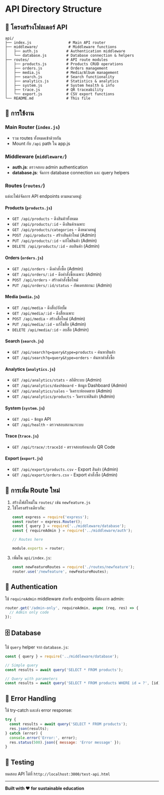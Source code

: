 # API Directory Structure

## 📁 โครงสร้างโฟลเดอร์ API

```
api/
├── index.js                 # Main API router
├── middleware/              # Middleware functions
│   ├── auth.js             # Authentication middleware
│   └── database.js         # Database connection & helpers
├── routes/                 # API route modules
│   ├── products.js         # Products CRUD operations
│   ├── orders.js           # Orders management
│   ├── media.js            # Media/Album management
│   ├── search.js           # Search functionality
│   ├── analytics.js        # Statistics & analytics
│   ├── system.js           # System health & info
│   ├── trace.js            # QR traceability
│   └── export.js           # CSV export functions
└── README.md               # This file
```

## 🔧 การใช้งาน

### Main Router (`index.js`)
- รวม routes ทั้งหมดเข้าด้วยกัน
- Mount กับ `/api` path ใน app.js

### Middleware (`middleware/`)
- **auth.js**: ตรวจสอบ admin authentication
- **database.js**: จัดการ database connection และ query helpers

### Routes (`routes/`)
แต่ละไฟล์จัดการ API endpoints ตามหมวดหมู่:

#### Products (`products.js`)
- `GET /api/products` - ดึงสินค้าทั้งหมด
- `GET /api/products/:id` - ดึงสินค้าเฉพาะ
- `GET /api/products/categories` - ดึงหมวดหมู่
- `POST /api/products` - สร้างสินค้าใหม่ (Admin)
- `PUT /api/products/:id` - แก้ไขสินค้า (Admin)
- `DELETE /api/products/:id` - ลบสินค้า (Admin)

#### Orders (`orders.js`)
- `GET /api/orders` - ดึงคำสั่งซื้อ (Admin)
- `GET /api/orders/:id` - ดึงคำสั่งซื้อเฉพาะ (Admin)
- `POST /api/orders` - สร้างคำสั่งซื้อใหม่
- `PUT /api/orders/:id/status` - อัพเดทสถานะ (Admin)

#### Media (`media.js`)
- `GET /api/media` - ดึงสื่อ/อัลบั้ม
- `GET /api/media/:id` - ดึงสื่อเฉพาะ
- `POST /api/media` - สร้างสื่อใหม่ (Admin)
- `PUT /api/media/:id` - แก้ไขสื่อ (Admin)
- `DELETE /api/media/:id` - ลบสื่อ (Admin)

#### Search (`search.js`)
- `GET /api/search?q=query&type=products` - ค้นหาสินค้า
- `GET /api/search?q=query&type=orders` - ค้นหาคำสั่งซื้อ

#### Analytics (`analytics.js`)
- `GET /api/analytics/stats` - สถิติระบบ (Admin)
- `GET /api/analytics/dashboard` - ข้อมูล Dashboard (Admin)
- `GET /api/analytics/sales` - วิเคราะห์ยอดขาย (Admin)
- `GET /api/analytics/products` - วิเคราะห์สินค้า (Admin)

#### System (`system.js`)
- `GET /api` - ข้อมูล API
- `GET /api/health` - ตรวจสอบสถานะระบบ

#### Trace (`trace.js`)
- `GET /api/trace/:traceId` - ตรวจสอบย้อนกลับ QR Code

#### Export (`export.js`)
- `GET /api/export/products.csv` - Export สินค้า (Admin)
- `GET /api/export/orders.csv` - Export คำสั่งซื้อ (Admin)

## 🚀 การเพิ่ม Route ใหม่

1. สร้างไฟล์ใหม่ใน `routes/` เช่น `newfeature.js`
2. ใช้โครงสร้างเดียวกัน:
   ```javascript
   const express = require('express');
   const router = express.Router();
   const { query } = require('../middleware/database');
   const { requireAdmin } = require('../middleware/auth');
   
   // Routes here
   
   module.exports = router;
   ```
3. เพิ่มใน `api/index.js`:
   ```javascript
   const newFeatureRoutes = require('./routes/newfeature');
   router.use('/newfeature', newFeatureRoutes);
   ```

## 🔐 Authentication

ใช้ `requireAdmin` middleware สำหรับ endpoints ที่ต้องการ admin:
```javascript
router.get('/admin-only', requireAdmin, async (req, res) => {
  // Admin only code
});
```

## 🗄️ Database

ใช้ `query` helper จาก `database.js`:
```javascript
const { query } = require('../middleware/database');

// Simple query
const results = await query('SELECT * FROM products');

// Query with parameters
const results = await query('SELECT * FROM products WHERE id = ?', [id]);
```

## 📝 Error Handling

ใช้ try-catch และส่ง error response:
```javascript
try {
  const results = await query('SELECT * FROM products');
  res.json(results);
} catch (error) {
  console.error('Error:', error);
  res.status(500).json({ message: 'Error message' });
}
```

## 🧪 Testing

ทดสอบ API ได้ที่ `http://localhost:3000/test-api.html`

---

**Built with ❤️ for sustainable education**


